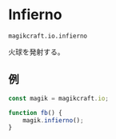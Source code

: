 
# Infierno

`magikcraft.io.infierno`

火球を発射する。

## 例

```javascript
const magik = magikcraft.io;

function fb() {
    magik.infierno();
}
```